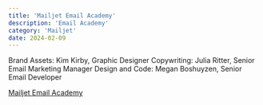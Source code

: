 ```yaml
---
title: 'Mailjet Email Academy'
description: 'Email Academy'
category: 'Mailjet'
date: 2024-02-09
---
```


Brand Assets: Kim Kirby, Graphic Designer
Copywriting: Julia Ritter, Senior Email Marketing Manager
Design and Code: Megan Boshuyzen, Senior Email Developer

[Mailjet Email Academy](https://parcel.io/e/7b79ae6d-1eba-41d0-b316-74ec30171c4a?parts=html&default-part=html&preview-size=500&theme=parcel-dark&layout=preview)